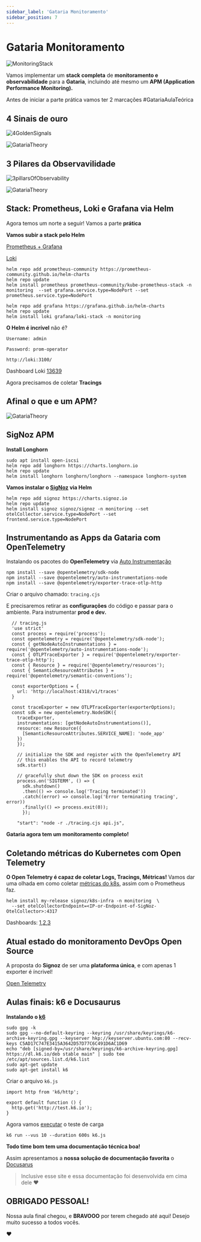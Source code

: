 ```yaml
---
sidebar_label: 'Gataria Monitoramento'
sidebar_position: 7
---
```


# Gataria Monitoramento

![MonitoringStack](../../static/img/docsImages/MonitoringStack.png)

Vamos implementar um **stack completa** de **monitoramento e observabilidade** para a **Gataria**, incluindo até mesmo um **APM (Application Performance Monitoring).**

Antes de iniciar a parte prática vamos ter 2 marcações #GatariaAulaTeórica

## 4 Sinais de ouro

![4GoldenSignals](../../static/img/docsImages/4GoldenSignals.png)

![GatariaTheory](../../static/img/docsImages/GatariaTheory.png)

## 3 Pilares da Observavilidade


![3pillarsOfObservability](../../static/img/docsImages/3pillarsOfObservability.png)

![GatariaTheory](../../static/img/docsImages/GatariaTheory.png)

## Stack: Prometheus, Loki e Grafana via Helm

Agora temos um norte a seguir! Vamos a parte **prática**

**Vamos subir a stack pelo Helm**

[Prometheus + Grafana](https://artifacthub.io/packages/helm/prometheus-community/kube-prometheus-stack)

[Loki](https://artifacthub.io/packages/helm/grafana/loki-stack)

```
helm repo add prometheus-community https://prometheus-community.github.io/helm-charts
helm repo update
helm install prometheus prometheus-community/kube-prometheus-stack -n monitoring  --set grafana.service.type=NodePort --set prometheus.service.type=NodePort

helm repo add grafana https://grafana.github.io/helm-charts
helm repo update 
helm install loki grafana/loki-stack -n monitoring
```

**O Helm é incrível** não é?

```
Username: admin

Password: prom-operator
```

`http://loki:3100/`

Dashboard Loki [13639](https://grafana.com/grafana/dashboards/13639-logs-app/)

Agora precisamos de coletar **Tracings**

## Afinal o que e um APM?

![GatariaTheory](../../static/img/docsImages/GatariaTheory.png)

## SigNoz APM

**Install Longhorn**

```
sudo apt install open-iscsi
helm repo add longhorn https://charts.longhorn.io
helm repo update
helm install longhorn longhorn/longhorn --namespace longhorn-system
```

**Vamos instalar o [SigNoz](https://signoz.io/docs/install/kubernetes/others/) via Helm**

```
helm repo add signoz https://charts.signoz.io
helm repo update
helm install signoz signoz/signoz -n monitoring --set otelCollector.service.type=NodePort --set frontend.service.type=NodePort
```

## Instrumentando as Apps da Gataria com OpenTelemetry

Instalando os pacotes do **OpenTelemetry** via [Auto Instrumentação](https://signoz.io/docs/instrumentation/express/)

```
npm install --save @opentelemetry/sdk-node
npm install --save @opentelemetry/auto-instrumentations-node
npm install --save @opentelemetry/exporter-trace-otlp-http
```

Criar o arquivo chamado: `tracing.cjs`

E precisaremos retirar as **configurações** do código e passar para o ambiente. Para instrumentar **prod e dev.**

```
  // tracing.js
  'use strict'
  const process = require('process');
  const opentelemetry = require('@opentelemetry/sdk-node');
  const { getNodeAutoInstrumentations } = require('@opentelemetry/auto-instrumentations-node');
  const { OTLPTraceExporter } = require('@opentelemetry/exporter-trace-otlp-http');
  const { Resource } = require('@opentelemetry/resources');
  const { SemanticResourceAttributes } = require('@opentelemetry/semantic-conventions');
  
  const exporterOptions = {
    url: 'http://localhost:4318/v1/traces'
  }
  
  const traceExporter = new OTLPTraceExporter(exporterOptions);
  const sdk = new opentelemetry.NodeSDK({
    traceExporter,
    instrumentations: [getNodeAutoInstrumentations()],
    resource: new Resource({
      [SemanticResourceAttributes.SERVICE_NAME]: 'node_app'
    })
    });
    
    // initialize the SDK and register with the OpenTelemetry API
    // this enables the API to record telemetry
    sdk.start()
    
    // gracefully shut down the SDK on process exit
    process.on('SIGTERM', () => {
      sdk.shutdown()
      .then(() => console.log('Tracing terminated'))
      .catch((error) => console.log('Error terminating tracing', error))
      .finally(() => process.exit(0));
      });
```

```
    "start": "node -r ./tracing.cjs api.js",
```

**Gataria agora tem um monitoramento completo!**

## Coletando métricas do Kubernetes com Open Telemetry

**O Open Telemetry é capaz de coletar Logs, Tracings, Métricas!** Vamos dar uma olhada em como coletar [métricas do k8s](https://signoz.io/docs/tutorial/kubernetes-infra-metrics/), assim com o Prometheus faz.

```
helm install my-release signoz/k8s-infra -n monitoring  \
  --set otelCollectorEndpoint=<IP-or-Endpoint-of-SigNoz-OtelCollector>:4317
```

Dashboards: [1](https://raw.githubusercontent.com/SigNoz/dashboards/main/k8s-infra-metrics/cpu-memory-metrics.json),[2](https://raw.githubusercontent.com/SigNoz/dashboards/main/k8s-infra-metrics/kubernetes-metrics.json),[3](https://raw.githubusercontent.com/SigNoz/dashboards/main/hostmetrics/hostmetrics-k8s.json
)
## Atual estado do monitoramento DevOps Open Source

A proposta do **Signoz** de ser uma **plataforma única**, e com apenas 1 exporter é íncrivel!

[Open Telemetry](https://opentelemetry.io/)

## Aulas finais: k6 e Docusaurus

**Instalando o [k6](https://k6.io/docs/get-started/installation/#debian-ubuntu)**

```
sudo gpg -k
sudo gpg --no-default-keyring --keyring /usr/share/keyrings/k6-archive-keyring.gpg --keyserver hkp://keyserver.ubuntu.com:80 --recv-keys C5AD17C747E3415A3642D57D77C6C491D6AC1D69
echo "deb [signed-by=/usr/share/keyrings/k6-archive-keyring.gpg] https://dl.k6.io/deb stable main" | sudo tee /etc/apt/sources.list.d/k6.list
sudo apt-get update
sudo apt-get install k6
```

Criar o arquivo `k6.js`

```
import http from 'k6/http';

export default function () {
  http.get('http://test.k6.io');
}
```
Agora vamos [executar](https://k6.io/docs/using-k6/http-requests/) o teste de carga

```
k6 run --vus 10 --duration 600s k6.js
```

**Todo time bom tem uma documentação técnica boa!** 

Assim apresentamos a **nossa solução de documentação favorita** o [Docusarus](https://docusaurus.io/)

> Inclusive esse site e essa documentação foi desenvolvida em cima dele ❤️

## OBRIGADO PESSOAL!

Nossa aula final chegou, e **BRAVOOO** por terem chegado até aqui! Desejo muito sucesso a todos vocês.

❤️
